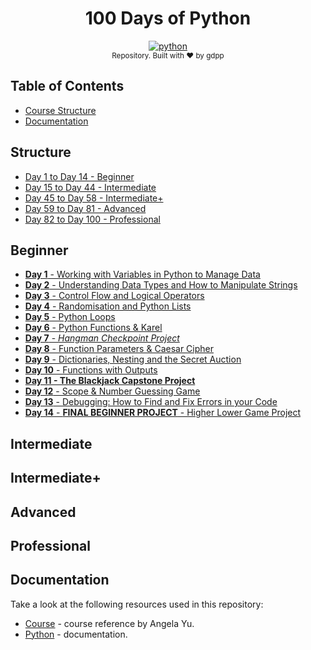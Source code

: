 <h1 align="center"> 100 Days of Python </h1>

<div align="center">
  <!-- Chakra-UI -->
  <a href="https://python.org/">
    <img src="https://img.shields.io/badge/python-3670A0?style=for-the-badge&logo=python&logoColor=ffdd54"
      alt="python" />
  </a>
</div>

<div align="center">
  <sub>Repository. Built with ❤️ by gdpp
</div>

## Table of Contents

-   [Course Structure](#structure)
-   [Documentation](#documentation)

## Structure

-   [Day 1 to Day 14 - Beginner](#beginner)
-   [Day 15 to Day 44 - Intermediate](#intermediate)
-   [Day 45 to Day 58 - Intermediate+](#intermediate+)
-   [Day 59 to Day 81 - Advanced](#advanced)
-   [Day 82 to Day 100 - Professional](#professional)

## Beginner

-   [**Day 1** - Working with Variables in Python to Manage Data](day-1/README.md)
-   [**Day 2** - Understanding Data Types and How to Manipulate Strings](day-2/README.md)
-   [**Day 3** - Control Flow and Logical Operators](day-3/README.md)
-   [**Day 4** - Randomisation and Python Lists](day-4/README.md)
-   [**Day 5** - Python Loops](day-5/README.md)
-   [**Day 6** - Python Functions & Karel](day-6/README.md)
-   [**Day 7** - _Hangman Checkpoint Project_](day-7/README.md)
-   [**Day 8** - Function Parameters & Caesar Cipher]()
-   [**Day 9** - Dictionaries, Nesting and the Secret Auction](day-9/README.md)
-   [**Day 10** - Functions with Outputs](day-10/README.md)
-   [**Day 11 - The Blackjack Capstone Project**](day-11/README.md)
-   [**Day 12** - Scope & Number Guessing Game]()
-   [**Day 13** - Debugging: How to Find and Fix Errors in your Code]()
-   [**Day 14** - **FINAL BEGINNER PROJECT** - Higher Lower Game Project](day-14/README.md)

## Intermediate

## Intermediate+

## Advanced

## Professional

## Documentation

Take a look at the following resources used in this repository:

-   [Course](https://www.udemy.com/course/100-days-of-code) - course reference by Angela Yu.
-   [Python](https://www.python.org/doc/) - documentation.

